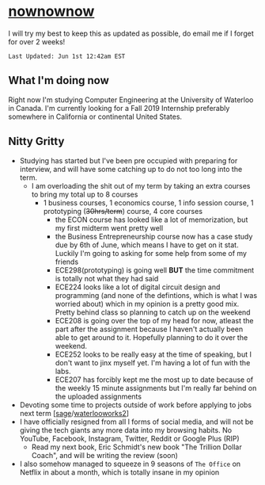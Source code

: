 # [nownownow](https://nownownow.com/about)

I will try my best to keep this as updated as possible, do email me if I forget for over 2 weeks!

`Last Updated: Jun 1st 12:42am EST`

## What I'm doing now
Right now I'm studying Computer Engineering at the University of Waterloo in Canada.
I'm currently looking for a Fall 2019 Internship preferably somewhere in California or continental United States.

## Nitty Gritty
- Studying has started but I've been pre occupied with preparing for interview, and will have some catching up to do not too long into the term.
  - I am overloading the shit out of my term by taking an extra courses to bring my total up to 8 courses
    - 1 business courses, 1 economics course,  1 info session course, 1 prototyping (~~30hrs/term~~) course, 4 core courses
      - the ECON course has looked like a lot of memorization, but my first midterm went pretty well
      - the Business Entrepreneurship course now has a case study due by 6th of June, which means I have to get on it stat. Luckily I'm going to asking for some help from some of my friends
      - ECE298(prototyping) is going well **BUT** the time commitment is totally not what they had said
      - ECE224 looks like a lot of digital circuit design and programming (and none of the defintions, which is what I was worried about) which in my opinion is a pretty good mix. Pretty behind class so planning to catch up on the weekend
      - ECE208 is going over the top of my head for now, atleast the part after the assignment because I haven't actually been able to get around to it. Hopefully planning to do it over the weekend.
      - ECE252 looks to be really easy at the time of speaking, but I don't want to jinx myself yet. I'm having a lot of fun with the labs.
      - ECE207 has forcibly kept me the most up to date because of the weekly 15 minute assignments but I'm really far behind on the uploaded assignments
- Devoting some time to projects outside of work before applying to jobs next term [[sage](http://thesage.co/)/[waterlooworks2](https://waterlooworks2.com)]
- I have officially resigned from alI l forms of social media, and will not be giving the tech giants any more data into my browsing habits. No YouTube, Facebook, Instagram, Twitter, Reddit or Google Plus (RIP)
  - Read my next book, Eric Schmidt's new book "The Trillion Dollar Coach", and will be writing the review (soon)
- I also somehow managed to squeeze in 9 seasons of `The Office` on Netflix in about a month, which is totally insane in my opinion

